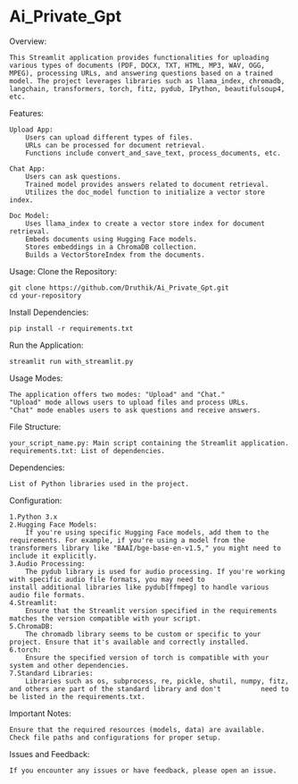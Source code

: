 # Ai_Private_Gpt

Overview:

    This Streamlit application provides functionalities for uploading various types of documents (PDF, DOCX, TXT, HTML, MP3, WAV, OGG, MPEG), processing URLs, and answering questions based on a trained model. The project leverages libraries such as llama_index, chromadb, langchain, transformers, torch, fitz, pydub, IPython, beautifulsoup4, etc.

Features:

    Upload App:
        Users can upload different types of files.
        URLs can be processed for document retrieval.
        Functions include convert_and_save_text, process_documents, etc.

    Chat App:
        Users can ask questions.
        Trained model provides answers related to document retrieval.
        Utilizes the doc_model function to initialize a vector store index.

    Doc Model:
        Uses llama_index to create a vector store index for document retrieval.
        Embeds documents using Hugging Face models.
        Stores embeddings in a ChromaDB collection.
        Builds a VectorStoreIndex from the documents.

Usage:
    Clone the Repository:
    
    git clone https://github.com/Druthik/Ai_Private_Gpt.git
    cd your-repository

Install Dependencies:

    pip install -r requirements.txt
    
Run the Application:

    streamlit run with_streamlit.py

Usage Modes:

    The application offers two modes: "Upload" and "Chat."
    "Upload" mode allows users to upload files and process URLs.
    "Chat" mode enables users to ask questions and receive answers.

File Structure:

    your_script_name.py: Main script containing the Streamlit application.
    requirements.txt: List of dependencies.

Dependencies:

    List of Python libraries used in the project.

Configuration:

    1.Python 3.x
    2.Hugging Face Models:
        If you're using specific Hugging Face models, add them to the requirements. For example, if you're using a model from the         transformers library like "BAAI/bge-base-en-v1.5," you might need to include it explicitly.
    3.Audio Processing:
        The pydub library is used for audio processing. If you're working with specific audio file formats, you may need to               install additional libraries like pydub[ffmpeg] to handle various audio file formats.
    4.Streamlit:
        Ensure that the Streamlit version specified in the requirements matches the version compatible with your script.
    5.ChromaDB:
        The chromadb library seems to be custom or specific to your project. Ensure that it's available and correctly installed.
    6.torch:
        Ensure the specified version of torch is compatible with your system and other dependencies.
    7.Standard Libraries:
        Libraries such as os, subprocess, re, pickle, shutil, numpy, fitz, and others are part of the standard library and don't          need to be listed in the requirements.txt.

Important Notes:

    Ensure that the required resources (models, data) are available.
    Check file paths and configurations for proper setup.
    
Issues and Feedback:

    If you encounter any issues or have feedback, please open an issue.
